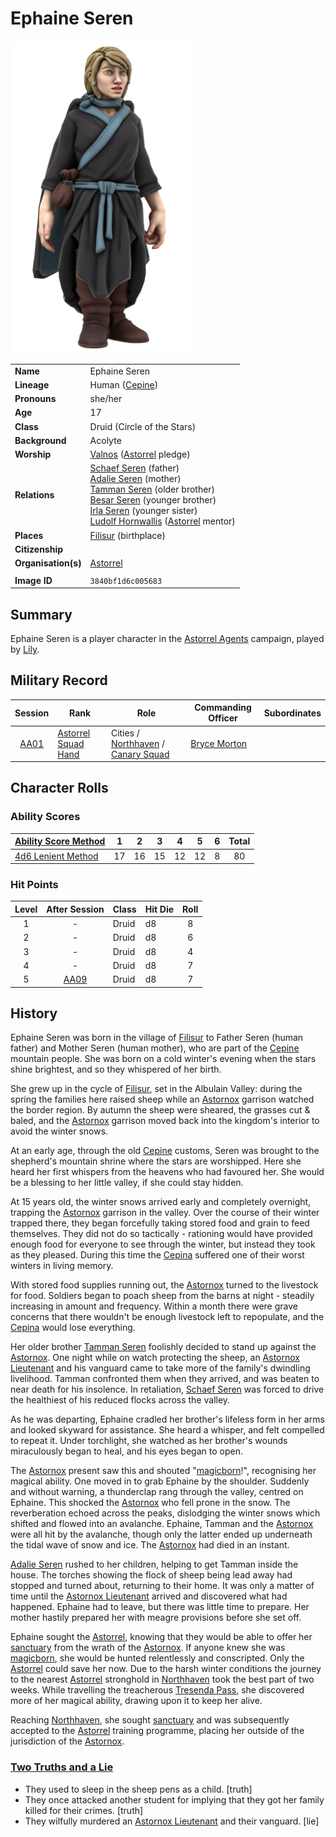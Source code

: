 # Ephaine Seren

<img src="https://raw.githubusercontent.com/jesskelsall/astarus-images/main/characters/portraits/3840bf1d6c005683.png" height="500" />

|||
| --- | --- |
| **Name** | Ephaine Seren | character.4
| **Lineage** | Human ([Cepine](../lineages/cepine.md)) |
| **Pronouns** | she/her |
| **Age** | 17 |
| **Class** | Druid (Circle of the Stars) |
| **Background** | Acolyte |
| **Worship** | [Valnos](../gods/deities/valnos.md) ([Astorrel](../organisations/astorrel/astorrel.md) pledge) |
| **Relations** | [Schaef Seren](schaef-seren.md) (father)<br>[Adalie Seren](adalie-seren.md) (mother)<br>[Tamman Seren](tamman-seren.md) (older brother)<br>[Besar Seren](besar-seren.md) (younger brother)<br>[Irla Seren](irla-seren.md) (younger sister)<br>[Ludolf Hornwallis](ludolf-hornwallis.md) ([Astorrel](../organisations/astorrel/astorrel.md) mentor) |
| **Places** | [Filisur](../places/villages/filisur.md) (birthplace) |
| **Citizenship** | |
| **Organisation(s)** | [Astorrel](../organisations/astorrel/astorrel.md) |
|||
| **Image ID** | `3840bf1d6c005683` |

## Summary

Ephaine Seren is a player character in the [Astorrel Agents](../campaigns/C2-astorrel-agents.md) campaign, played by [Lily](../players/lily.md).

## Military Record

| Session | Rank | Role | Commanding Officer | Subordinates |
|:---:| --- | --- | --- | --- |
| [AA01](../sessions/AA01.md) | [Astorrel Squad Hand](../organisations/astorrel/ranks/astorrel-squad-hand.md) | Cities / [Northhaven](../places/cities/northhaven.md) / [Canary Squad](../organisations/astorrel/squads/canary-squad.md) | [Bryce Morton](bryce-morton.md) ||

## Character Rolls

### Ability Scores

| [Ability Score Method](../mechanics/ability-score-method/ability-score-method.md) | 1 | 2 | 3 | 4 | 5 | 6 | Total |
| --- |:---:|:---:|:---:|:---:|:---:|:---:|:---:|
| [4d6 Lenient Method](../mechanics/ability-score-method/4d6-lenient-method.md) | 17 | 16 | 15 | 12 | 12 | 8 | 80

### Hit Points

| Level | After Session | Class | Hit Die | Roll |
|:---:|:---:| --- | --- |:---:|
| 1 | - | Druid | d8 | 8 |
| 2 | - | Druid | d8 | 6 |
| 3 | - | Druid | d8 | 4 |
| 4 | - | Druid | d8 | 7 |
| 5 | [AA09](../sessions/AA09.md) | Druid | d8 | 7 |

## History

Ephaine Seren was born in the village of [Filisur](../places/villages/filisur.md) to Father Seren (human father) and Mother Seren (human mother), who are part of the [Cepine](../lineages/cepine.md) mountain people. She was born on a cold winter's evening when the stars shine brightest, and so they whispered of her birth.

She grew up in the cycle of [Filisur](../places/villages/filisur.md), set in the Albulain Valley: during the spring the families here raised sheep while an [Astornox](../organisations/astornox/astornox.md) garrison watched the border region. By autumn the sheep were sheared, the grasses cut & baled, and the [Astornox](../organisations/astornox/astornox.md) garrison moved back into the kingdom's interior to avoid the winter snows.

At an early age, through the old [Cepine](../lineages/cepine.md) customs, Seren was brought to the shepherd's mountain shrine where the stars are worshipped. Here she heard her first whispers from the heavens who had favoured her. She would be a blessing to her little valley, if she could stay hidden.

At 15 years old, the winter snows arrived early and completely overnight, trapping the [Astornox](../organisations/astornox/astornox.md) garrison in the valley. Over the course of their winter trapped there, they began forcefully taking stored food and grain to feed themselves. They did not do so tactically - rationing would have provided enough food for everyone to see through the winter, but instead they took as they pleased. During this time the [Cepina](../lineages/cepine.md) suffered one of their worst winters in living memory.

With stored food supplies running out, the [Astornox](../organisations/astornox/astornox.md) turned to the livestock for food. Soldiers began to poach sheep from the barns at night - steadily increasing in amount and frequency. Within a month there were grave concerns that there wouldn't be enough livestock left to repopulate, and the [Cepina](../lineages/cepine.md) would lose everything.

Her older brother [Tamman Seren](tamman-seren.md) foolishly decided to stand up against the [Astornox](../organisations/astornox/astornox.md). One night while on watch protecting the sheep, an [Astornox Lieutenant](../organisations/astornox/ranks/astornox-lieutenant.md) and his vanguard came to take more of the family's dwindling livelihood. Tamman confronted them when they arrived, and was beaten to near death for his insolence. In retaliation, [Schaef Seren](schaef-seren.md) was forced to drive the healthiest of his reduced flocks across the valley.

As he was departing, Ephaine cradled her brother's lifeless form in her arms and looked skyward for assistance. She heard a whisper, and felt compelled to repeat it. Under torchlight, she watched as her brother's wounds miraculously began to heal, and his eyes began to open.

The [Astornox](../organisations/astornox/astornox.md) present saw this and shouted "[magicborn](../civilisations/kingdom-of-astor/magicborn.md)!", recognising her magical ability. One moved in to grab Ephaine by the shoulder. Suddenly and without warning, a thunderclap rang through the valley, centred on Ephaine. This shocked the [Astornox](../organisations/astornox/astornox.md) who fell prone in the snow. The reverberation echoed across the peaks, dislodging the winter snows which shifted and flowed into an avalanche. Ephaine, Tamman and the [Astornox](../organisations/astornox/astornox.md) were all hit by the avalanche, though only the latter ended up underneath the tidal wave of snow and ice. The [Astornox](../organisations/astornox/astornox.md) had died in an instant.

[Adalie Seren](adalie-seren.md) rushed to her children, helping to get Tamman inside the house. The torches showing the flock of sheep being lead away had stopped and turned about, returning to their home. It was only a matter of time until the [Astornox Lieutenant](../organisations/astornox/ranks/astornox-lieutenant.md) arrived and discovered what had happened. Ephaine had to leave, but there was little time to prepare. Her mother hastily prepared her with meagre provisions before she set off.

Ephaine sought the [Astorrel](../organisations/astorrel/astorrel.md), knowing that they would be able to offer her [sanctuary](../organisations/astorrel/sanctuary.md) from the wrath of the [Astornox](../organisations/astornox/astornox.md). If anyone knew she was [magicborn](../civilisations/kingdom-of-astor/magicborn.md), she would be hunted relentlessly and conscripted. Only the [Astorrel](../organisations/astorrel/astorrel.md) could save her now. Due to the harsh winter conditions the journey to the nearest [Astorrel](../organisations/astorrel/astorrel.md) stronghold in [Northhaven](../places/cities/northhaven.md) took the best part of two weeks. While travelling the treacherous [Tresenda Pass](../places/roads/tresenda-pass.md), she discovered more of her magical ability, drawing upon it to keep her alive.

Reaching [Northhaven](../places/cities/northhaven.md), she sought [sanctuary](../organisations/astorrel/sanctuary.md) and was subsequently accepted to the [Astorrel](../organisations/astorrel/astorrel.md) training programme, placing her outside of the jurisdiction of the [Astornox](../organisations/astornox/astornox.md).

### [Two Truths and a Lie](../mechanics/roleplay/two-truths-and-a-lie.md)

- They used to sleep in the sheep pens as a child. [truth]
- They once attacked another student for implying that they got her family killed for their crimes. [truth]
- They wilfully murdered an [Astornox Lieutenant](../organisations/astornox/ranks/astornox-lieutenant.md) and their vanguard. [lie]
